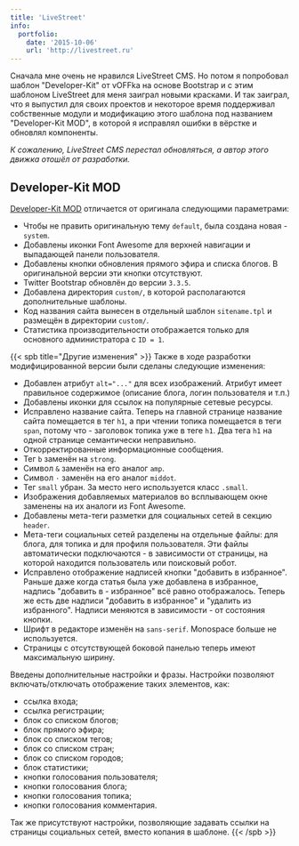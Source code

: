 ```yaml
---
title: 'LiveStreet'
info:
  portfolio:
    date: '2015-10-06'
    url: 'http://livestreet.ru'
---
```


Сначала мне очень не нравился LiveStreet CMS. Но потом я попробовал шаблон "Developer-Kit" от vOFFka на основе Bootstrap и с этим шаблоном LiveStreet для меня заиграл новыми красками. И так заиграл, что я выпустил для своих проектов и некоторое время поддерживал собственные модули и модификацию этого шаблона под названием "Developer-Kit MOD", в которой я исправлял ошибки в вёрстке и обновлял компоненты.

*К сожалению, LiveStreet CMS перестал обновляться, а автор этого движка отошёл от разработки.*

<!--more-->

## Developer-Kit MOD

[Developer-Kit MOD](http://livestreet.ru/blog/18322.html) отличается от оригинала следующими параметрами:

- Чтобы не править оригинальную тему `default`, была создана новая - `system`.
- Добавлены иконки Font Awesome для верхней навигации и выпадающей панели пользователя.
- Добавлены кнопки обновления прямого эфира и списка блогов. В оригинальной версии эти кнопки отсутствуют.
- Twitter Bootstrap обновлён до версии `3.3.5`.
- Добавлена директория `custom/`, в которой располагаются дополнительные шаблоны.
- Код названия сайта вынесен в отдельный шаблон `sitename.tpl` и размещён в директории `custom/`.
- Статистика производительности отображается только для основного администратора с `ID = 1`.

{{< spb title="Другие изменения" >}}
Также в ходе разработки модифицированной версии были сделаны следующие изменения:

- Добавлен атрибут `alt="..."` для всех изображений. Атрибут имеет правильное содержимое (описание блога, логин пользователя и т.п.)
- Добавлены иконки для ссылок на популярные сетевые ресурсы.
- Исправлено название сайта. Теперь на главной странице название сайта помещается в тег `h1`, а при чтении топика помещается в теги `span`, потому что - заголовок топика уже в теге `h1`. Два тега `h1` на одной странице семантически неправильно.
- Откорректированные информационные сообщения.
- Тег `b` заменён на `strong`.
- Символ `&` заменён на его аналог `amp`.
- Символ `·` заменён на его аналог `middot`.
- Тег `small` убран. За место него используется класс `.small`.
- Изображения добавляемых материалов во всплывающем окне заменены на их аналоги из Font Awesome.
- Добавлены мета-теги разметки для социальных сетей в секцию `header`.
- Мета-теги социальных сетей разделены на отдельные файлы: для блога, для топика и для профиля пользователя. Эти файлы автоматически подключаются - в зависимости от страницы, на которой находится пользователь или поисковый робот.
- Исправлено отображение надписей кнопки "добавить в избранное". Раньше даже когда статья была уже добавлена в избранное, надпись "добавить в - избранное" всё равно отображалось. Теперь же есть две надписи "добавить в избранное" и "удалить из избранного". Надписи меняются в зависимости - от состояния кнопки.
- Шрифт в редакторе изменён на `sans-serif`. Monospace больше не используется.
- Страницы с отсутствующей боковой панелью теперь имеют максимальную ширину.

Введены дополнительные настройки и фразы. Настройки позволяют включать/отключать отображение таких элементов, как:

- ссылка входа;
- ссылка регистрации;
- блок со списком блогов;
- блок прямого эфира;
- блок со списком тегов;
- блок со списком стран;
- блок со списком городов;
- блок статистики;
- кнопки голосования пользователя;
- кнопки голосования блога;
- кнопки голосования топика;
- кнопки голосования комментария.

Так же присутствуют настройки, позволяющие задавать ссылки на страницы социальных сетей, вместо копания в шаблоне.
{{< /spb >}}

